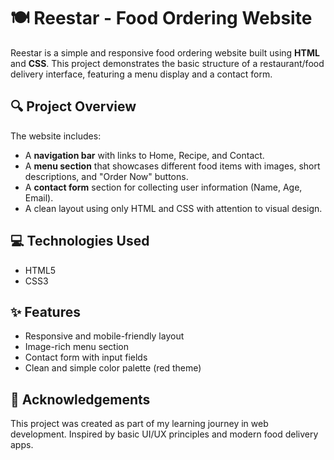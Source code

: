 # 🍽️ Reestar - Food Ordering Website

Reestar is a simple and responsive food ordering website built using **HTML** and **CSS**. This project demonstrates the basic structure of a restaurant/food delivery interface, featuring a menu display and a contact form.

## 🔍 Project Overview

The website includes:

* A **navigation bar** with links to Home, Recipe, and Contact.
* A **menu section** that showcases different food items with images, short descriptions, and "Order Now" buttons.
* A **contact form** section for collecting user information (Name, Age, Email).
* A clean layout using only HTML and CSS with attention to visual design.

## 💻 Technologies Used

* HTML5
* CSS3


## ✨ Features

* Responsive and mobile-friendly layout
* Image-rich menu section
* Contact form with input fields
* Clean and simple color palette (red theme)


## 🙌 Acknowledgements

This project was created as part of my learning journey in web development. Inspired by basic UI/UX principles and modern food delivery apps.

